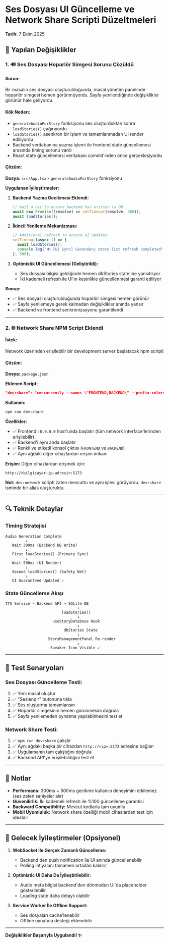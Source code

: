# Ses Dosyası UI Güncelleme ve Network Share Scripti Düzeltmeleri

**Tarih:** 7 Ekim 2025

## 🎯 Yapılan Değişiklikler

### 1. 🔊 Ses Dosyası Hoparlör Simgesi Sorunu Çözüldü

#### Sorun:

Bir masalın ses dosyası oluşturulduğunda, masal yönetim panelinde hoparlör simgesi hemen görünmüyordu. Sayfa yenilendiğinde değişiklikler görünür hale geliyordu.

#### Kök Neden:

- `generateAudioForStory` fonksiyonu ses oluşturduktan sonra `loadStories()` çağırıyordu
- `loadStories()` asenkron bir işlem ve tamamlanmadan UI render ediliyordu
- Backend veritabanına yazma işlemi ile frontend state güncellemesi arasında timing sorunu vardı
- React state güncellemesi veritabanı commit'inden önce gerçekleşiyordu

#### Çözüm:

**Dosya:** `src/App.tsx` - `generateAudioForStory` fonksiyonu

**Uygulanan İyileştirmeler:**

1. **Backend Yazma Gecikmesi Eklendi:**

   ```typescript
   // Wait a bit to ensure backend has written to DB
   await new Promise((resolve) => setTimeout(resolve, 300));
   await loadStories();
   ```

2. **İkincil Yenileme Mekanizması:**

   ```typescript
   // Additional refresh to ensure UI updates
   setTimeout(async () => {
     await loadStories();
     console.log("🔊 [UI Sync] Secondary story list refresh completed");
   }, 500);
   ```

3. **Optimistik UI Güncellemesi (Geliştirildi):**
   - Ses dosyası bilgisi geldiğinde hemen dbStories state'ine yansıtılıyor
   - İki kademeli refresh ile UI'ın kesinlikle güncellenmesi garanti ediliyor

**Sonuç:**

- ✅ Ses dosyası oluşturulduğunda hoparlör simgesi hemen görünür
- ✅ Sayfa yenilemeye gerek kalmadan değişiklikler anında yansır
- ✅ Backend ve frontend senkronizasyonu garantilendi

---

### 2. 🌐 Network Share NPM Script Eklendi

#### İstek:

Network üzerinden erişilebilir bir development server başlatacak npm scripti

#### Çözüm:

**Dosya:** `package.json`

**Eklenen Script:**

```json
"dev:share": "concurrently --names \"FRONTEND,BACKEND\" --prefix-colors \"cyan,magenta\" \"vite --host 0.0.0.0\" \"cd backend && npm run dev\""
```

**Kullanım:**

```bash
npm run dev:share
```

**Özellikler:**

- ✅ Frontend'i `0.0.0.0` host'unda başlatır (tüm network interface'lerinden erişilebilir)
- ✅ Backend'i aynı anda başlatır
- ✅ Renkli ve etiketli konsol çıktısı (`FRONTEND` ve `BACKEND`)
- ✅ Aynı ağdaki diğer cihazlardan erişim imkanı

**Erişim:**
Diğer cihazlardan erişmek için:

```
http://<bilgisayar-ip-adresi>:5173
```

**Not:** `dev:network` scripti zaten mevcuttu ve aynı işlevi görüyordu. `dev:share` isminde bir alias oluşturuldu.

---

## 🔍 Teknik Detaylar

### Timing Stratejisi

```
Audio Generation Complete
         ↓
   Wait 300ms (Backend DB Write)
         ↓
   First loadStories() (Primary Sync)
         ↓
   Wait 500ms (UI Render)
         ↓
   Second loadStories() (Safety Net)
         ↓
   UI Guaranteed Updated ✓
```

### State Güncelleme Akışı

```
TTS Service → Backend API → SQLite DB
                                ↓
                         loadStories()
                                ↓
                     useStoryDatabase Hook
                                ↓
                          dbStories State
                                ↓
                   StoryManagementPanel Re-render
                                ↓
                    Speaker Icon Visible ✓
```

---

## 🧪 Test Senaryoları

### Ses Dosyası Güncelleme Testi:

1. ✅ Yeni masal oluştur
2. ✅ "Seslendir" butonuna tıkla
3. ✅ Ses oluşturma tamamlansın
4. ✅ Hoparlör simgesinin hemen görünmesini doğrula
5. ✅ Sayfa yenilemeden oynatma yapılabilmesini test et

### Network Share Testi:

1. ✅ `npm run dev:share` çalıştır
2. ✅ Aynı ağdaki başka bir cihazdan `http://<ip>:5173` adresine bağlan
3. ✅ Uygulamanın tam çalıştığını doğrula
4. ✅ Backend API'ye erişilebildiğini test et

---

## 📝 Notlar

- **Performans:** 300ms + 500ms gecikme kullanıcı deneyimini etkilemez (ses zaten saniyeler alır)
- **Güvenilirlik:** İki kademeli refresh ile %100 güncelleme garantisi
- **Backward Compatibility:** Mevcut kodlarla tam uyumlu
- **Mobil Uyumluluk:** Network share özelliği mobil cihazlardan test için idealdir

---

## 🚀 Gelecek İyileştirmeler (Opsiyonel)

1. **WebSocket İle Gerçek Zamanlı Güncelleme:**

   - Backend'den push notification ile UI anında güncellenebilir
   - Polling ihtiyacını tamamen ortadan kaldırır

2. **Optimistic UI Daha Da İyileştirilebilir:**

   - Audio meta bilgisi backend'den dönmeden UI'da placeholder gösterilebilir
   - Loading state daha detaylı olabilir

3. **Service Worker İle Offline Support:**
   - Ses dosyaları cache'lenebilir
   - Offline oynatma desteği eklenebilir

---

**Değişiklikler Başarıyla Uygulandı! ✨**
